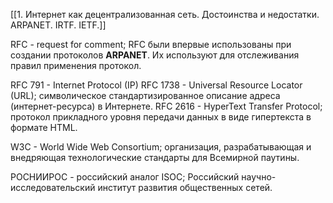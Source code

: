 [[1. Интернет как децентрализованная сеть. Достоинства и недостатки. ARPANET. IRTF. IETF.]]

RFC - request for comment; RFC были впервые использованы при создании протоколов **ARPANET**. Их используют для отслеживания правил применения протокол.

RFC 791 - Internet Protocol (IP)
RFC 1738 - Universal Resource Locator (URL); символическое стандартизированное описание адреса (интернет-ресурса) в Интернете.
RFC 2616 - HyperText Transfer Protocol; протокол прикладного уровня передачи данных в виде гипертекста в формате HTML.

W3C - World Wide Web Consortium; организация, разрабатывающая и внедряющая технологические стандарты для Всемирной паутины.

РОСНИИРОС - российский аналог ISOC; Российский научно-исследовательский институт развития общественных сетей.

